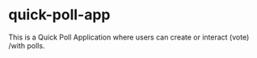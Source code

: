 # quick-poll-app
This is a Quick Poll Application where users can create or interact (vote) /with polls. 
